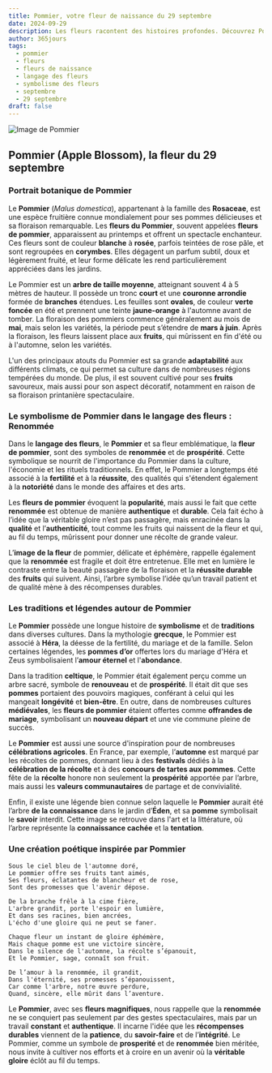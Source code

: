 ```yaml
---
title: Pommier, votre fleur de naissance du 29 septembre
date: 2024-09-29
description: Les fleurs racontent des histoires profondes. Découvrez Pommier, votre fleur de naissance du 29 septembre, ses symboles et récits fascinants. Plongez dans sa signification et son langage unique dans l'art floral.
author: 365jours
tags:
  - pommier
  - fleurs
  - fleurs de naissance
  - langage des fleurs
  - symbolisme des fleurs
  - septembre
  - 29 septembre
draft: false
---
```



![Image de Pommier](https://cdn.pixabay.com/photo/2022/05/03/14/50/flowers-7171863_640.jpg#center)


## Pommier (Apple Blossom), la fleur du 29 septembre

### Portrait botanique de Pommier

Le **Pommier** (_Malus domestica_), appartenant à la famille des **Rosaceae**, est une espèce fruitière connue mondialement pour ses pommes délicieuses et sa floraison remarquable. Les **fleurs du Pommier**, souvent appelées **fleurs de pommier**, apparaissent au printemps et offrent un spectacle enchanteur. Ces fleurs sont de couleur **blanche** à **rosée**, parfois teintées de rose pâle, et sont regroupées en **corymbes**. Elles dégagent un parfum subtil, doux et légèrement fruité, et leur forme délicate les rend particulièrement appréciées dans les jardins.

Le Pommier est un **arbre de taille moyenne**, atteignant souvent 4 à 5 mètres de hauteur. Il possède un tronc **court** et une **couronne arrondie** formée de **branches** étendues. Les feuilles sont **ovales**, de couleur **verte foncée** en été et prennent une teinte **jaune-orange** à l'automne avant de tomber. La floraison des pommiers commence généralement au mois de **mai**, mais selon les variétés, la période peut s’étendre de **mars à juin**. Après la floraison, les fleurs laissent place aux **fruits**, qui mûrissent en fin d'été ou à l'automne, selon les variétés.

L'un des principaux atouts du Pommier est sa grande **adaptabilité** aux différents climats, ce qui permet sa culture dans de nombreuses régions tempérées du monde. De plus, il est souvent cultivé pour ses **fruits** savoureux, mais aussi pour son aspect décoratif, notamment en raison de sa floraison printanière spectaculaire.

### Le symbolisme de Pommier dans le langage des fleurs : Renommée

Dans le **langage des fleurs**, le **Pommier** et sa fleur emblématique, la **fleur de pommier**, sont des symboles de **renommée** et de **prospérité**. Cette symbolique se nourrit de l'importance du Pommier dans la culture, l'économie et les rituels traditionnels. En effet, le Pommier a longtemps été associé à la **fertilité** et à la **réussite**, des qualités qui s'étendent également à la **notoriété** dans le monde des affaires et des arts.

Les **fleurs de pommier** évoquent la **popularité**, mais aussi le fait que cette **renommée** est obtenue de manière **authentique** et **durable**. Cela fait écho à l’idée que la véritable gloire n’est pas passagère, mais enracinée dans la **qualité** et l’**authenticité**, tout comme les fruits qui naissent de la fleur et qui, au fil du temps, mûrissent pour donner une récolte de grande valeur.

L’**image de la fleur** de pommier, délicate et éphémère, rappelle également que la **renommée** est fragile et doit être entretenue. Elle met en lumière le contraste entre la beauté passagère de la floraison et la **réussite durable** des **fruits** qui suivent. Ainsi, l’arbre symbolise l’idée qu’un travail patient et de qualité mène à des récompenses durables.

### Les traditions et légendes autour de Pommier

Le **Pommier** possède une longue histoire de **symbolisme** et de **traditions** dans diverses cultures. Dans la mythologie **grecque**, le Pommier est associé à **Héra**, la déesse de la fertilité, du mariage et de la famille. Selon certaines légendes, les **pommes d’or** offertes lors du mariage d'Héra et Zeus symbolisaient l’**amour éternel** et l'**abondance**.

Dans la tradition **celtique**, le Pommier était également perçu comme un arbre sacré, symbole de **renouveau** et de **prospérité**. Il était dit que ses **pommes** portaient des pouvoirs magiques, conférant à celui qui les mangeait **longévité** et **bien-être**. En outre, dans de nombreuses cultures **médiévales**, les **fleurs de pommier** étaient offertes comme **offrandes de mariage**, symbolisant un **nouveau départ** et une vie commune pleine de succès.

Le **Pommier** est aussi une source d'inspiration pour de nombreuses **célébrations agricoles**. En France, par exemple, l’**automne** est marqué par les récoltes de pommes, donnant lieu à des **festivals** dédiés à la **célébration de la récolte** et à des **concours de tartes aux pommes**. Cette fête de la **récolte** honore non seulement la **prospérité** apportée par l’arbre, mais aussi les **valeurs communautaires** de partage et de convivialité.

Enfin, il existe une légende bien connue selon laquelle le **Pommier** aurait été l’arbre **de la connaissance** dans le jardin d’**Éden**, et sa **pomme** symbolisait le **savoir** interdit. Cette image se retrouve dans l'art et la littérature, où l’arbre représente la **connaissance cachée** et la **tentation**.

### Une création poétique inspirée par Pommier

```
Sous le ciel bleu de l'automne doré,  
Le pommier offre ses fruits tant aimés,  
Ses fleurs, éclatantes de blancheur et de rose,  
Sont des promesses que l'avenir dépose.

De la branche frêle à la cime fière,  
L'arbre grandit, porte l'espoir en lumière,  
Et dans ses racines, bien ancrées,  
L'écho d'une gloire qui ne peut se faner.

Chaque fleur un instant de gloire éphémère,  
Mais chaque pomme est une victoire sincère,  
Dans le silence de l'automne, la récolte s’épanouit,  
Et le Pommier, sage, connaît son fruit.

De l’amour à la renommée, il grandit,  
Dans l'éternité, ses promesses s’épanouissent,  
Car comme l'arbre, notre œuvre perdure,  
Quand, sincère, elle mûrit dans l’aventure.
```

Le **Pommier**, avec ses **fleurs magnifiques**, nous rappelle que la **renommée** ne se conquiert pas seulement par des gestes spectaculaires, mais par un travail **constant** et **authentique**. Il incarne l'idée que les **récompenses durables** viennent de la **patience**, du **savoir-faire** et de l’**intégrité**. Le Pommier, comme un symbole de **prosperité** et de **renommée** bien méritée, nous invite à cultiver nos efforts et à croire en un avenir où la **véritable gloire** éclôt au fil du temps.


